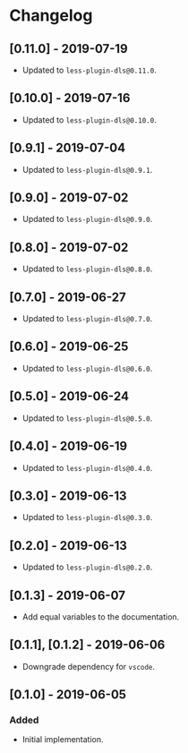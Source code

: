 # Changelog

## [0.11.0] - 2019-07-19

- Updated to `less-plugin-dls@0.11.0`.

## [0.10.0] - 2019-07-16

- Updated to `less-plugin-dls@0.10.0`.

## [0.9.1] - 2019-07-04

- Updated to `less-plugin-dls@0.9.1`.

## [0.9.0] - 2019-07-02

- Updated to `less-plugin-dls@0.9.0`.

## [0.8.0] - 2019-07-02

- Updated to `less-plugin-dls@0.8.0`.

## [0.7.0] - 2019-06-27

- Updated to `less-plugin-dls@0.7.0`.

## [0.6.0] - 2019-06-25

- Updated to `less-plugin-dls@0.6.0`.

## [0.5.0] - 2019-06-24

- Updated to `less-plugin-dls@0.5.0`.

## [0.4.0] - 2019-06-19

- Updated to `less-plugin-dls@0.4.0`.

## [0.3.0] - 2019-06-13

- Updated to `less-plugin-dls@0.3.0`.

## [0.2.0] - 2019-06-13

- Updated to `less-plugin-dls@0.2.0`.

## [0.1.3] - 2019-06-07

- Add equal variables to the documentation.

## [0.1.1], [0.1.2] - 2019-06-06

- Downgrade dependency for `vscode`.

## [0.1.0] - 2019-06-05

### Added

- Initial implementation.
